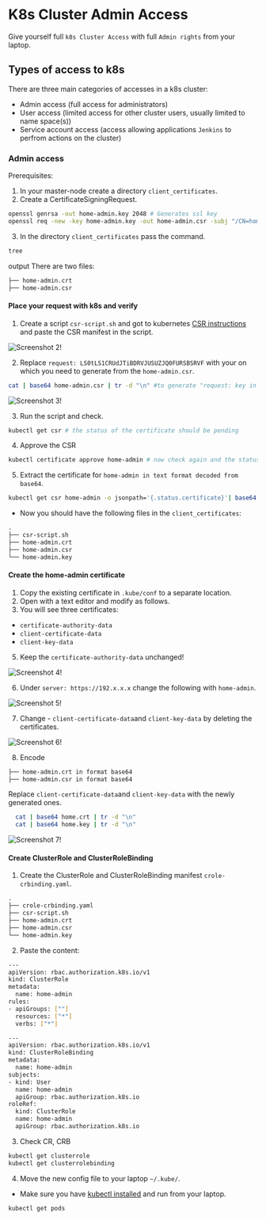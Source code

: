 # K8s Cluster Admin Access

 <link rel="stylesheet" type="text/css" href="css/image">

Give yourself full `k8s Cluster Access` with full `Admin rights` from your laptop.

## Types of access to k8s

There are three main categories of accesses in a k8s cluster:

- Admin access (full access for administrators)
- User access (limited access for other cluster users, usually limited to name space(s))
- Service account access (access allowing applications `Jenkins` to perfrom actions on the cluster)

### Admin access

Prerequisites:

1. In your master-node create a directory `client_certificates`.
2. Create a CertificateSigningRequest.

```sh
openssl genrsa -out home-admin.key 2048 # Generates ssl key
openssl req -new -key home-admin.key -out home-admin.csr -subj "/CN=home-admin" # Generates a Create a CertificateSigningRequest/ CSR
```

3. In the directory `client_certificates` pass the command.

```sh
tree
```

output
There are two files:

```xml
├── home-admin.crt
├── home-admin.csr
```

#### Place your request with k8s and verify

1. Create a script `csr-script.sh` and got to kubernetes [CSR instructions](https://kubernetes.io/docs/reference/access-authn-authz/certificate-signing-requests/) and paste the CSR manifest in the script.

![Screenshot 2!](/Screenshots/Screenshots-2.png)

2. Replace `request: LS0tLS1CRUdJTiBDRVJUSUZJQ0FURSBSRVF` with your on which you need to generate from the `home-admin.csr`.

```sh
cat | base64 home-admin.csr | tr -d "\n" #to generate "request: key in base64 format.
```

![Screenshot 3!](/Screenshots/Screenshots-3.png)

3. Run the script and check.

```sh
kubectl get csr # the status of the certificate should be pending
```

4. Approve the CSR

```sh
kubectl certificate approve home-admin # now check again and the status should bee approved
```

5. Extract the certificate for `home-admin in text format decoded from base64`.

```sh
kubectl get csr home-admin -o jsonpath='{.status.certificate}'| base64 -d > home-admin.crt
```

- Now you should have the following files in the `client_certificates`:

```xml
.
├── csr-script.sh
├── home-admin.crt
├── home-admin.csr
└── home-admin.key
```

#### Create the home-admin certificate

1. Copy the existing certificate in `.kube/conf` to a separate location.
2. Open with a text editor and modify as follows.
3. You will see three certificates:

- `certificate-authority-data`
- `client-certificate-data`
- `client-key-data`

5. Keep the `certificate-authority-data` unchanged!

![Screenshot 4!](/Screenshots/Screenshots-4.png)

6. Under `server: https://192.x.x.x` change the following with `home-admin`.

![Screenshot 5!](/Screenshots/Screenshots-5.png)

7. Change - `client-certificate-data`and `client-key-data` by deleting the certificates.

![Screenshot 6!](/Screenshots/Screenshots-6.png)

8. Encode

```xml
├── home-admin.crt in format base64
├── home-admin.csr in format base64
```

Replace `client-certificate-data`and `client-key-data` with the newly generated ones.

```sh
  cat | base64 home.crt | tr -d "\n"
  cat | base64 home.key | tr -d "\n"

```

![Screenshot 7!](/Screenshots/Screenshots-7.png)

#### Create ClusterRole and ClusterRoleBinding

1. Create the ClusterRole and ClusterRoleBinding manifest `crole-crbinding.yaml`.

```xml
.
├── crole-crbinding.yaml
├── csr-script.sh
├── home-admin.crt
├── home-admin.csr
└── home-admin.key
```

2. Paste the content:

```sh
---
apiVersion: rbac.authorization.k8s.io/v1
kind: ClusterRole
metadata:
  name: home-admin
rules:
- apiGroups: [""]
  resources: ["*"]
  verbs: ["*"]

---
apiVersion: rbac.authorization.k8s.io/v1
kind: ClusterRoleBinding
metadata:
  name: home-admin
subjects:
- kind: User
  name: home-admin
  apiGroup: rbac.authorization.k8s.io
roleRef:
  kind: ClusterRole
  name: home-admin
  apiGroup: rbac.authorization.k8s.io
```

3. Check CR, CRB

```sh
kubectl get clusterrole
kubectl get clusterrolebinding
```

4. Move the new config file to your laptop `~/.kube/`.

- Make sure you have [kubectl installed](https://kubernetes.io/docs/tasks/tools/) and run from your laptop.

 ```sh
 kubectl get pods
 ```
